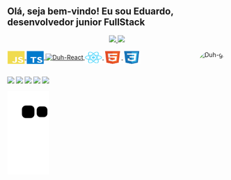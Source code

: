 
## Olá, seja bem-vindo! Eu sou Eduardo, desenvolvedor junior FullStack 

<div align="center">
  <a href="https://github.com/DuhCardoso">
  <img height="180em" src="https://github-readme-stats.vercel.app/api?username=DuhCardoso&show_icons=true&theme=github_dark&include_all_commits=true&count_private=true"/>
  <img height="180em" src="https://github-readme-stats.vercel.app/api/top-langs/?username=DuhCardoso&layout=compact&langs_count=7&theme=github_dark"/>
</div>

<div style="display: inline_block"><br>
  <img align="center" alt="Duh-Js" height="30" width="40" src="https://raw.githubusercontent.com/devicons/devicon/master/icons/javascript/javascript-plain.svg">
  <img align="center" alt="Duh-Ts" height="30" width="40" src="https://raw.githubusercontent.com/devicons/devicon/master/icons/typescript/typescript-plain.svg">	
	<img align="center" alt="Duh-React" height="30" width="40" src="https://cdn.jsdelivr.net/gh/devicons/devicon/icons/nodejs/nodejs-original.svg" />          
  <img align="center" alt="Duh-React" height="30" width="40" src="https://raw.githubusercontent.com/devicons/devicon/master/icons/react/react-original.svg">
  <img align="center" alt="Duh-HTML" height="30" width="40" src="https://raw.githubusercontent.com/devicons/devicon/master/icons/html5/html5-original.svg">
  <img align="center" alt="Duh-CSS" height="30" width="40" src="https://raw.githubusercontent.com/devicons/devicon/master/icons/css3/css3-original.svg">
  <img align="right" alt="Duh-gif" height="160" style="border-radius:50px;"  src="https://media.discordapp.net/attachments/957734010975551580/1059824140439269417/picasion.com_5b05dbdbf5ecd63cf9377b5e006f54c7.gif?width=320&height=320">
</div>

##

<div> 
  <a href="https://instagram.com/naomeligo" target="_blank"><img src="https://img.shields.io/badge/-Instagram-%23E4405F?style=for-the-badge&logo=instagram&logoColor=white" target="_blank"></a>
	<a href="https://twitter.com/naomeligo" target="_blank"><img src="https://img.shields.io/badge/Twitter-1DA1F2?style=for-the-badge&logo=twitter&logoColor=white" target="_blank"/></a>
 <a href="https://discord.gg/wagxzStdcR" target="_blank"><img src="https://img.shields.io/badge/Discord-7289DA?style=for-the-badge&logo=discord&logoColor=white" target="_blank"></a> 
  <a href = "mailto:eduardo.cardoso.j221@gmail.com"><img src="https://img.shields.io/badge/-Gmail-%23333?style=for-the-badge&logo=gmail&logoColor=white" target="_blank"></a>
  <a href="https://www.linkedin.com/in/eduardo-cardoso-de-jesus-76072a234" target="_blank"><img src="https://img.shields.io/badge/-LinkedIn-%230077B5?style=for-the-badge&logo=linkedin&logoColor=white" target="_blank"></a>  
  
  
  ![Snake animation](https://github.com/DuhCardoso/DuhCardoso/blob/output/github-contribution-grid-snake.svg)
  
</div>
